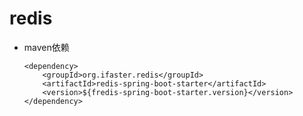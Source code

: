 # redis

- maven依赖

    ```
    <dependency>  
        <groupId>org.ifaster.redis</groupId>  
        <artifactId>redis-spring-boot-starter</artifactId>  
        <version>${fredis-spring-boot-starter.version}</version>  
    </dependency>  
    ```
    
    
